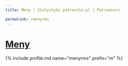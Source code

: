 ```yaml
---
title: Meny | Statystyki patronite.pl | Patromierz

permalink: /menyrmx
---
```


# [Meny](https://patronite.pl/menyrmx)

{% include profile.md name="menyrmx" prefix="m" %}
